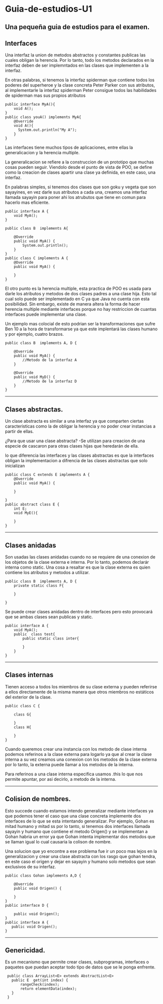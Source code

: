 # Guia-de-estudios-U1
Una pequeña guia de estudios para el examen.
---
Interfaces
---
Una interfaz la union de metodos abstractos y constantes publicas las cuales obligan la herencia. Por lo tanto, todo los metodos declarados en la interfaz deben de ser implemntados en las clases que implementen a la interfaz.

En otras palabras, si tenemos la interfaz spiderman que contiene todos los poderes del superheroe y la clase concreta Peter Parker con sus atributos, al implementarle la interfaz spiderman Peter consigue todos las habilidades de spiderman mas sus propios atributos

```
public interface MyA(){
    void A();
}
public class youA() implements MyA{
    @Override
    void A(){
      System.out.println("My A");
    }
}
```
Las interfaces tiene muchos tipos de aplicaciones, entre ellas la generalicacion y la herencia multiple.
 
La generalicacion se refiere a la construccion de un prototipo que muchas cosas pueden seguir. Viendolo desde el punto de vista de POO, se define como la creacion de clases apartir una clase ya definida, en este caso, una interfaz. 

En palabras simples, si tenemos dos clases que son goku y vegeta que son sayayines, en vez darle sus atributos a cada una, creamos una interfaz llamada sayayin para poner ahi los atrubutos que tiene en comun para hacerlo mas eficiente.
```
public interface A {
    void MyA();
}

public class B  implements A{

    @Override
    public void MyA() {
        System.out.println();
    }
}
public class C implements A {
    @Override
    public void MyA() {

    }
}
```
El otro punto es la herencia  multiple, esta practica de POO es usada para darle los atributos y metodos de dos clases padres a una clase hija. Esto tal cual solo puede ser implementado en C ya que Java no cuenta con esta posibilidad. Sin embargo, existe de manera altera la forma de hacer herencia multiple mediante interfaces porque no hay restriccion de cuantas interfaces puede implementar una clase.

Un ejemplo mas colocial de esto podrian ser la transformaciones que sufre Ben 10 a la hora de transformarse ya que este implentará las clases humano y por ejemplo, cuatro brazos.
```
public class B  implements A, D {

    @Override
    public void MyA() {
        //Metodo de la interfaz A
    }

    @Override
    public void MyD() {
        //Metodo de la interfaz D
    }
}
```

---
Clases abstractas.
---
Un clase abstracta es similar a una interfaz ya que comparten ciertas caracteristicas como la de obligar la herencia y no poder crear instancias a partir de ellas.

¿Para que usar una clase abstracta?
-Se utilizan para creacion de una especie de cascaron para otras clases hijas que heredarán de ella. 

lo que diferencia las interfaces y las clases abstractas es que la interfaces obligan la implementacion a difrencia de las clases abstractas 
que solo inicializan
```
public class C extends E implements A {
    @Override
    public void MyA() {

    }
   
}
public abstract class E {
    int E;
    void MyE(){

    }
}
```
---
Clases anidadas
---
Son usadas las clases anidadas cuando no se requiere de una conexion de los objetos de la clase externa e interna. Por lo tanto, podemos declarár interna como static. Una cosa a resaltar es que la clase externa es quien contiene los atributos y metodos a utilizar.

```
public class B  implements A, D {
    private static class F{
        
    }

}
```
Se puede crear clases anidadas dentro de interfaces pero esto provocará que se ambas clases sean publicas y static.
```
public interface A {
    void MyA();
    public  class test{
        public static class inter{

        }
    }
}
```
---
Clases internas
---
Tienen acceso a todos los miembros de su clase externa y pueden referirse a ellos directamente de la misma manera que otros miembros no estáticos del exterior de la clase.

```
public class C {
  
    class G{
        
    }
    class H{
        
    }
}
```
Cuando queremos crear una instancia con los metodo de clase interna podemos referinos a la clase externa para logarlo ya que al crear la clase interna a su vez creamos una conexion con los metodos de la clase externa por lo tanto, la externa puede llamar a los metodos de la interna.

Para referinos a una clase interna especifica usamos .this lo que nos permite apuntar, por asi decirlo, a metodo de la interna.

---
Colision de nombres.
---
Esto succede cuando estamos intendo generalizar mediante interfaces ya que podemos tener el caso que una clase concreta implemente dos interfaces de lo que se esta intentando generalizar. Por ejemplo, Gohan es mitad humano y mitad ss por lo tanto, si tenemos dos interfaces llamada sayayin y humano que contiene el metodo Origen() y se implementan a Gohan habria un error ya que Gohan intenta implementar dos metodos que se llaman igual lo cual causaria la colison de nombre.

Una solucion que yo encontre a ese problema fue ir un poco mas lejos en la generalizacion y crear una clase abstracta con los rasgo que gohan tendra, en este caso el origen y dejar en sayayin y humano solo metodos que sean exclusivos de su interfaz.

```
public class Gohan implements A,D {

    @Override
    public void Origen() {
        
    }
}
public interface D {

    public void Origen();
}
public interface A {
   public void Origen();
}

```
---
Genericidad.
---
Es un mecanismo que permite crear clases, subprogramas, interfaces o paquetes que puedan aceptar todo tipo de datos que se le ponga enfrente.

```
 public class ArrayList<E> extends AbstractList<E>
   public E  get(int index) {
       rangeCheck(index);
       return elementData(index);
   }
 }

```
